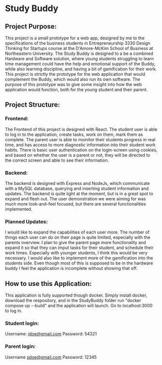 # Study Buddy
## Project Purpose:
This project is a small prototype for a web app, designed by me to the specifications of the business students in Entrepreneurship 3330 Design Thinking for Startups course at the D'Amore-McKim School of Business at Northeastern University. The Study Buddy is designed to a be a combined Hardware and Software solution, where young students struggling to learn time management could have the help and emotional support of the Buddy, while also learning discipline, and having a bit of gamification for their work. This project is strictly the prototype for the web application that would complement the Buddy, which would also run its own software. The purpose of this prototype was to give some insight into how the web application would function, both for the young student and their parent.
## Project Structure:
### Frontend:
The Frontend of this project is designed with React. The student user is able to log in to the application, create tasks, work on them, mark them as complete. The parent user is able to moinitor their students progress in real time, and has access to more diagnostic information into their student work habits. There is basic user authentication on the login-screen using cookies, and based on whether the user is a parent or not, they will be directed to the correct screen and able to see their information.
### Backend:
The backend is designed with Express and NodeJs, which communicate with a MySQL database, querying and inserting student information and updates. The backend is quite light at the moment, but is in a great spot to expand and flesh out. The user demonstration we were aiming for was much more look-and-feel focused, but there are several functionalities implemented.
### Planned Updates:
I would like to expand the capabilities of each user more. The number of things each user can do on their page is quite limited, especially with the parents overview. I plan to give the parent page more functionality and expand it so that they can imput tasks for their student, and schedule their work times. Especially with younger students, I think this would be very necessary. I would also like to implement more of the gamification into the students side. Even though most of this is supposed to be in the hardware buddy I feel the application is incomplete without showing that off.

## How to use this Application:
This application is fully supported though docker. Simply install docker, download the respository, and in the StudyBuddy folder run "docker compose up --build" and the application will launch. Go to localhost:3000 to log in.
### Student login:
Username: jdoe@gmail.com
Password: 54321
### Parent login:
Username sdoe@gmail.com
Password: 12345
